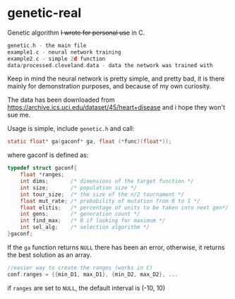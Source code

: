 # genetic-real

Genetic algorithm ~~I wrote for personal use~~ in C.

```c
genetic.h - the main file
example1.c - neural network training
example2.c - simple 2d function
data/processed.cleveland.data - data the network was trained with
```

Keep in mind the neural network is pretty simple, and pretty bad, it
is there mainly for demonstration purposes, and because of my own
curiosity.

The data has been downloaded from https://archive.ics.uci.edu/dataset/45/heart+disease
and i hope they won't sue me.

Usage is simple, include `genetic.h` and call:
```c
static float* ga(gaconf* ga, float (*func)(float*));
```
where gaconf is defined as:
```c
typedef struct gaconf{
    float *ranges; 
    int dims;       /* dimensions of the target function */
    int size;       /* population size */
    int tour_size;  /* the size of the n/2 tournament */
    float mut_rate; /* probability of mutation from 0 to 1 */
    float elitis;   /* percentage of units to be taken into next gen*/ 
    int gens;       /* generation count */
    int find_max;   /* 0 if looking for maximum */
    int sel_alg;    /* selection algorithm */
}gaconf;
```
If the `ga` function returns `NULL` there has been an error, otherwise,
it returns the best solution as an array.
```c
//easier way to create the ranges (works in C)
conf.ranges = {{min_D1, max_D1}, {min_D2, max_D2}, ...
```
if `ranges` are set to `NULL`, the default interval is (-10, 10)
